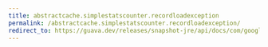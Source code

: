 ```yaml
---
title: abstractcache.simplestatscounter.recordloadexception
permalink: /abstractcache.simplestatscounter.recordloadexception/
redirect_to: https://guava.dev/releases/snapshot-jre/api/docs/com/google/common/cache/AbstractCache.SimpleStatsCounter.html#recordLoadException-long-
---
```

